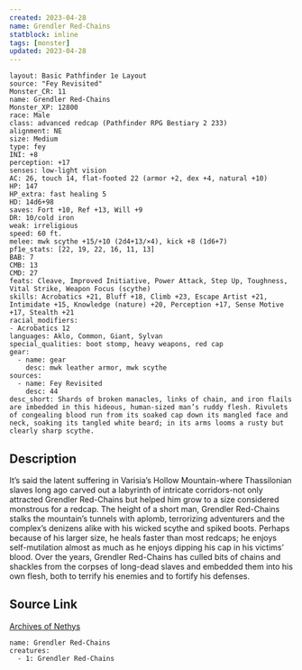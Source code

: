 ```yaml
---
created: 2023-04-28
name: Grendler Red-Chains
statblock: inline
tags: [monster]
updated: 2023-04-28
---
```

```statblock
layout: Basic Pathfinder 1e Layout
source: "Fey Revisited"
Monster_CR: 11
name: Grendler Red-Chains
Monster_XP: 12800
race: Male
class: advanced redcap (Pathfinder RPG Bestiary 2 233)
alignment: NE
size: Medium
type: fey
INI: +8
perception: +17
senses: low-light vision
AC: 26, touch 14, flat-footed 22 (armor +2, dex +4, natural +10)
HP: 147
HP_extra: fast healing 5
HD: 14d6+98
saves: Fort +10, Ref +13, Will +9
DR: 10/cold iron
weak: irreligious
speed: 60 ft.
melee: mwk scythe +15/+10 (2d4+13/×4), kick +8 (1d6+7)
pf1e_stats: [22, 19, 22, 16, 11, 13]
BAB: 7
CMB: 13
CMD: 27
feats: Cleave, Improved Initiative, Power Attack, Step Up, Toughness, Vital Strike, Weapon Focus (scythe)
skills: Acrobatics +21, Bluff +18, Climb +23, Escape Artist +21, Intimidate +15, Knowledge (nature) +20, Perception +17, Sense Motive +17, Stealth +21
racial_modifiers:
- Acrobatics 12
languages: Aklo, Common, Giant, Sylvan
special_qualities: boot stomp, heavy weapons, red cap
gear:
  - name: gear
    desc: mwk leather armor, mwk scythe
sources:
  - name: Fey Revisited
    desc: 44
desc_short: Shards of broken manacles, links of chain, and iron flails are imbedded in this hideous, human-sized man’s ruddy flesh. Rivulets of congealing blood run from its soaked cap down its mangled face and neck, soaking its tangled white beard; in its arms looms a rusty but clearly sharp scythe. 
```
## Description
It’s said the latent suffering in Varisia’s Hollow Mountain-where Thassilonian slaves long ago carved out a labyrinth of intricate corridors-not only attracted Grendler Red-Chains but helped him grow to a size considered monstrous for a redcap. The height of a short man, Grendler Red-Chains stalks the mountain’s tunnels with aplomb, terrorizing adventurers and the complex’s denizens alike with his wicked scythe and spiked boots. Perhaps because of his larger size, he heals faster than most redcaps; he enjoys self-mutilation almost as much as he enjoys dipping his cap in his victims’ blood. Over the years, Grendler Red-Chains has culled bits of chains and shackles from the corpses of long-dead slaves and embedded them into his own flesh, both to terrify his enemies and to fortify his defenses.
## Source Link
[Archives of Nethys](https://aonprd.com/MonsterDisplay.aspx?ItemName=Grendler%20Red-Chains)
```encounter-table
name: Grendler Red-Chains
creatures:
  - 1: Grendler Red-Chains
```
